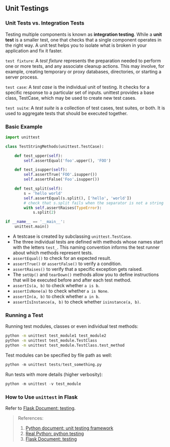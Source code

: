 ## Unit Testings

### Unit Tests vs. Integration Tests
Testing multiple components is known as **integration testing**. While a **unit test** is a smaller test, one that checks that a single component operates in the right way. A unit test helps you to isolate what is broken in your application and fix it faster. 

`test fixture`: A *test fixture* represents the preparation needed to perform one or more tests, and any associate cleanup actions. This may involve, for example, creating temporary or proxy databases, directories, or starting a server process.

`test case`: A *test case* is the individual unit of testing. It checks for a specific response to a particular set of inputs. unittest provides a base class, TestCase, which may be used to create new test cases.

`test suite`: A *test suite* is a collection of test cases, test suites, or both. It is used to aggregate tests that should be executed together.

### Basic Example
```python
import unittest

class TestStringMethods(unittest.TestCase):

    def test_upper(self):
        self.assertEqual('foo'.upper(), 'FOO')

    def test_isupper(self):
        self.assertTrue('FOO'.isupper())
        self.assertFalse('Foo'.isupper())

    def test_split(self):
        s = 'hello world'
        self.assertEqual(s.split(), ['hello', 'world'])
        # check that s.split fails when the separator is not a string
        with self.assertRaises(TypeError):
            s.split(2)

if __name__ == '__main__':
    unittest.main()
```
- A testcase is created by subclassing `unittest.TestCase`.
- The three individual tests are defined with methods whose names start with the letters `test_`. This naming convention informs the test runner about which methods represent tests.
- `assertEqual()` to check for an expected result.
- `assertTrue()` or `assertFalse()` to verify a condition.
- `assertRaises()` to verify that a specific exception gets raised.
- The `setUp()` and `tearDown()` methods allow you to define instructions that will be executed before and after each test method.
- `assertIs(a, b)` to check whether `a is b`.
- `assertIsNone(a)` to check whether `a is None`.
- `assertIn(a, b)` to check whether `a in b`.
- `assertIsInstance(a, b)` to check whether `isinstance(a, b)`.

### Running a Test
Running test modules, classes or even individual test methods:
```bash
python -m unittest test_module1 test_module2
python -m unittest test_module.TestClass
python -m unittest test_module.TestClass.test_method
```

Test modules can be specified by file path as well:
```python
python -m unittest tests/test_something.py
```

Run tests with more details (higher verbosity):
```python
python -m unittest -v test_module
```

### How to Use `unittest` in Flask
Refer to [Flask Document: testing](http://flask.pocoo.org/docs/1.0/testing/).

> References:
> 
> 1. [Python document: unit testing framework](https://docs.python.org/3/library/unittest.html)
> 2. [Real Python: python testing](https://realpython.com/python-testing/)
> 3. [Flask Document: testing](http://flask.pocoo.org/docs/1.0/testing/)